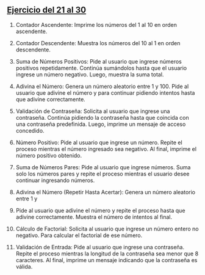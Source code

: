 ## [Ejercicio del 21 al 30](./21_30)

1. Contador Ascendente: Imprime los números del 1 al 10 en orden ascendente.

2. Contador Descendente: Muestra los números del 10 al 1 en orden descendente.

3. Suma de Números Positivos: Pide al usuario que ingrese números positivos
repetidamente. Continúa sumándolos hasta que el usuario ingrese un número
negativo. Luego, muestra la suma total.

4. Adivina el Número: Genera un número aleatorio entre 1 y 100. Pide al usuario que
adivine el número y para continuar pidiendo intentos hasta que adivine
correctamente.

5. Validación de Contraseña: Solicita al usuario que ingrese una contraseña.
Continúa pidiendo la contraseña hasta que coincida con una contraseña predefinida.
Luego, imprime un mensaje de acceso concedido.

6. Número Positivo: Pide al usuario que ingrese un número. Repite 
el proceso
mientras el número ingresado sea negativo. Al final, imprime el número positivo
obtenido.

7. Suma de Números Pares: Pide al usuario que ingrese números. Suma solo los
números pares y repite el proceso mientras el usuario desee continuar ingresando
números.

8. Adivina el Número (Repetir Hasta Acertar): Genera un número aleatorio entre 1 y
50. Pide al usuario que adivine el número y repite el proceso hasta que adivine
correctamente. Muestra el número de intentos al final.

9. Cálculo de Factorial: Solicita al usuario que ingrese un número entero no negativo.
Para calcular el factorial de ese número.

10. Validación de Entrada: Pide al usuario que ingrese una contraseña. Repite el
proceso mientras la longitud de la contraseña sea menor que 8 caracteres. Al final,
imprime un mensaje indicando que la contraseña es válida.